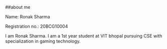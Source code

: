 ##about me

Name: Ronak Sharma

Registration no.: 20BCG10004

I am Ronak Sharma. I am a 1st year student at VIT bhopal pursuing CSE with specialization in gaming technology.
